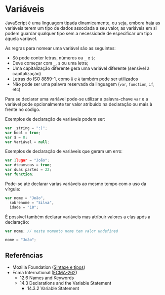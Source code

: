 # Variáveis

JavaScript é uma linguagem tipada dinamicamente, ou seja, embora haja as
variáveis terem um tipo de dados associada a seu valor, as variáveis em si podem
guardar qualquer tipo sem a necessidade de especificar um tipo àquela variável.

As regras para nomear uma variável são as seguintes:

- Só pode conter letras, números ou `_` e `$`;
- Deve começar com `_`, `$` ou uma letra;
- Uma capitalização diferente gera uma variável diferente (sensível à
  capitalização)
- Letras do ISO 8859-1, como `ü` e `è` também pode ser utilizados
- Não pode ser uma palavra reservada da linguagem (`var`, `function`, `if`, etc)

Para se declarar uma variável pode-se utilizar a palavra-chave `var` e a
variável pode opcionalmente ter valor atribuido na declaração ou mais à frente
no código.

Exemplos de declaração de variáveis podem ser:

```javascript
var _string = ":)";
var bool = true;
var $ = 0;
var Variável = null;
```

Exemplos de declaração de variáveis que geram um erro:

```javascript
var 1lugar = "João";
var #teamseas = true;
var duas partes = 22;
var function;
```

Pode-se até declarar varias variáveis ao mesmo tempo com o uso da vírgula:

```javascript
var nome = "João",
  sobrenome = "Silva",
  idade = "18";
```

É possível também declarar variáveis mas atribuir valores a elas após a
declaração:

```javascript
var nome; // neste momento nome tem valor undefined

nome = "João";
```

## Referências

- Mozilla Foundation
  ([Sintaxe e tipos](https://developer.mozilla.org/pt-BR/docs/Web/JavaScript/Guide/Grammar_and_Types))
- Ecma International ([ECMA-262](https://tc39.es/ecma262))
  - 12.6 Names and Keywords
  - 14.3 Declarations and the Variable Statement
    - 14.3.2 Variable Statement
